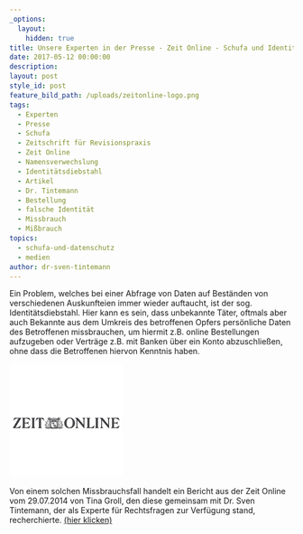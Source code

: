 ```yaml
---
_options:
  layout:
    hidden: true
title: Unsere Experten in der Presse - Zeit Online - Schufa und Identitätsdiebstahl
date: 2017-05-12 00:00:00
description:
layout: post
style_id: post
feature_bild_path: /uploads/zeitonline-logo.png
tags:
  - Experten
  - Presse
  - Schufa
  - Zeitschrift für Revisionspraxis
  - Zeit Online
  - Namensverwechslung
  - Identitätsdiebstahl
  - Artikel
  - Dr. Tintemann
  - Bestellung
  - falsche Identität
  - Missbrauch
  - Mißbrauch
topics:
  - schufa-und-datenschutz
  - medien
author: dr-sven-tintemann
---
```



Ein Problem, welches bei einer Abfrage von Daten auf Beständen von verschiedenen Auskunfteien immer wieder auftaucht, ist der sog. Identitätsdiebstahl. Hier kann es sein, dass unbekannte Täter, oftmals aber auch Bekannte aus dem Umkreis des betroffenen Opfers persönliche Daten des Betroffenen missbrauchen, um hiermit z.B. online Bestellungen aufzugeben oder Verträge z.B. mit Banken über ein Konto abzuschließen, ohne dass die Betroffenen hiervon Kenntnis haben.

[![Zeit Online Logo - Fremde Marke](/uploads/versions/zeitonline-logo---x----200-200x---.png)](http://www.zeit.de/digital/datenschutz/2014-07/identitaetsdiebstahl-falsche-schufa-daten)

Von einem solchen Missbrauchsfall handelt ein Bericht aus der Zeit Online vom 29.07.2014 von Tina Groll, den diese gemeinsam mit Dr. Sven Tintemann, der als Experte für Rechtsfragen zur Verfügung stand, recherchierte. [(hier klicken)](http://www.zeit.de/digital/datenschutz/2014-07/identitaetsdiebstahl-falsche-schufa-daten)